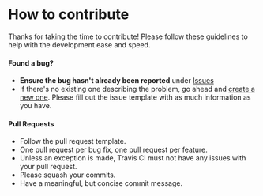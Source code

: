 # How to contribute

Thanks for taking the time to contribute! Please follow these guidelines to help with the development ease and speed.

#### **Found a bug?**
* **Ensure the bug hasn't already been reported** under [Issues](https://github.com/tonidy/pewpew2/issues)
* If there's no existing one describing the problem, go ahead and [create a new one](https://github.com/tonidy/pewpew2/issues/new). Please fill out the issue template with as much information as you have.

#### **Pull Requests**
* Follow the pull request template.
* One pull request per bug fix, one pull request per feature.
* Unless an exception is made, Travis CI must not have any issues with your pull request.
* Please squash your commits.
* Have a meaningful, but concise commit message.
